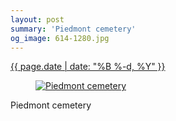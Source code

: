 ```yaml
---
layout: post
summary: 'Piedmont cemetery'
og_image: 614-1280.jpg
---
```


<p>
 <time>
  <a href="/614">
   {{ page.date | date: "%B %-d, %Y" }}
  </a>
 </time>
 <a href="/614">
  <figure data-taken="4/13/2017">
   <img alt="Piedmont cemetery" sizes="(min-width: 700px) 50vw, calc(100vw - 2rem)" src="{{ site.assets_url }}/614-640.jpg" srcset="{{ site.assets_url }}/614-320.jpg 320w, {{ site.assets_url }}/614-640.jpg 640w, {{ site.assets_url }}/614-960.jpg 960w, {{ site.assets_url }}/614-1280.jpg 1280w"/>
  </figure>
 </a>
 <span>
  Piedmont cemetery
 </span>
</p>
